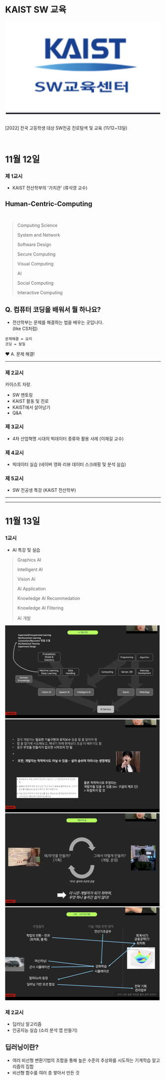 <h1>KAIST SW 교육</h1>

<div align = center>
<img src = "./img/sw.png" width="500" height="300">
</div>
<br>

[2022] 전국 고등학생 대상 SW전공 진로탐색 및 교육 (11/12~13일)

<br>

# 11월 12일

### 제 1교시 

 - KAIST 전산학부의 '가치관' (류석영 교수)
  
 
 <h2>Human-Centric-Computing</h2>
<br>

>Computing Science
>
>System and Network
>
>Software Design
>
>Secure Computing
>
>Visual Computing
>
>AI
>
>Social Computing
>
>Interactive Computing


<h2>Q. 컴퓨터 코딩을 배워서 뭘 하나요?</h2>

- 전산학부는 문제를 해결하는 법을 배우는 곳입니다.
<br> (like  CS처럼)
```
문제해결 = 요리
코딩 = 칼질
```
❤️ A. 문제 해결!

* * *

### 제 2교시 
카이스트 자랑.
 - SW 멘토링
 - KAIST 활동 및 진로
 - KAIST에서 살아남기
 - Q&A

### 제 3교시
- 4차 산업혁명 시대의 빅데이터 종류와 활용 사례 (이재길 교수)
 
### 제 4교시
- 빅데이터 실습 (네이버 영화 리뷰 데이터 스크래핑 및 분석 실습)

### 제 5교시
- SW 전공생 특강 (KAIST 전산학부)


* * *
* * *

# 11월 13일

### 1교시

- AI 특강 및 실습

>Graphics AI
>
>Intelligent AI
>
>Vision AI
>
>AI Application
>
>Knowledge AI Recommedation
>
>Knowledge AI Flitering
>
>AI 개발 

<img src = "./img/AI.png" width="500" height="300">

<img src = "./img/magic.png" width="500" height="300">
<img src = "./img/dev.png" width="500" height="300">
<img src = "./img/process.png" width="500" height="300">

### 제 2교시

- 딥러닝 알고리즘
- 인공지능 실습 (소리 분석 앱 만들기)

<h2>딥러닝이란?</h2>

- 여러 비선형 변환기법의 조합을 통해 높은 수준의 추상화를 시도하는 기계학습 알고리즘의 집합
- 비선형 함수를 여러 층 쌓아서 만든 것


